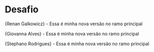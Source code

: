 # Desafio

{Renan Galkowicz} - Essa é minha nova versão no ramo principal

{Giovanna Alves} - Essa é minha nova versão no ramo principal

{Stephano Rodrigues} - Essa é minha nova versão no ramo principal